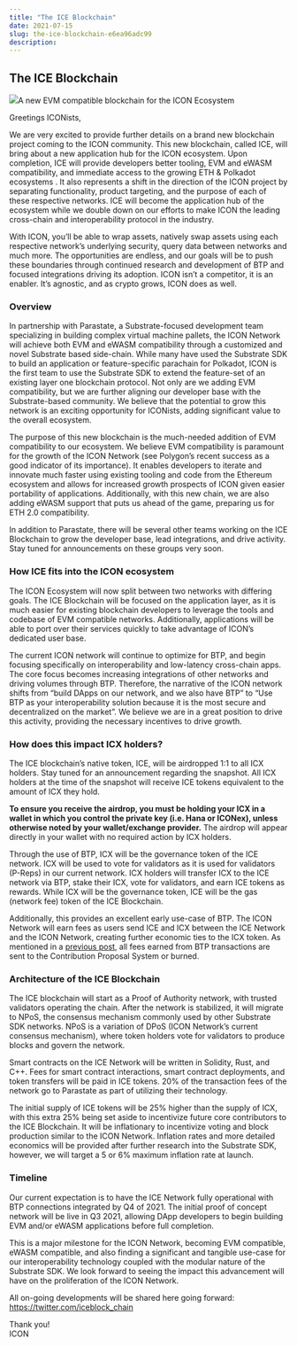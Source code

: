 ```yaml
---
title: "The ICE Blockchain"
date: 2021-07-15
slug: the-ice-blockchain-e6ea96adc99
description:
---
```


## The ICE Blockchain

![](https://cdn-images-1.medium.com/max/800/1*W0eKVsybZ6TdxV8UYJX5Yg.jpeg)A new EVM compatible blockchain for the ICON Ecosystem

Greetings ICONists,

We are very excited to provide further details on a brand new blockchain project coming to the ICON community. This new blockchain, called ICE, will bring about a new application hub for the ICON ecosystem. Upon completion, ICE will provide developers better tooling, EVM and eWASM compatibility, and immediate access to the growing ETH & Polkadot ecosystems . It also represents a shift in the direction of the ICON project by separating functionality, product targeting, and the purpose of each of these respective networks. ICE will become the application hub of the ecosystem while we double down on our efforts to make ICON the leading cross-chain and interoperability protocol in the industry.

With ICON, you’ll be able to wrap assets, natively swap assets using each respective network’s underlying security, query data between networks and much more. The opportunities are endless, and our goals will be to push these boundaries through continued research and development of BTP and focused integrations driving its adoption. ICON isn’t a competitor, it is an enabler. It’s agnostic, and as crypto grows, ICON does as well.

### **Overview**

In partnership with Parastate, a Substrate-focused development team specializing in building complex virtual machine pallets, the ICON Network will achieve both EVM and eWASM compatibility through a customized and novel Substrate based side-chain. While many have used the Substrate SDK to build an application or feature-specific parachain for Polkadot, ICON is the first team to use the Substrate SDK to extend the feature-set of an existing layer one blockchain protocol. Not only are we adding EVM compatibility, but we are further aligning our developer base with the Substrate-based community. We believe that the potential to grow this network is an exciting opportunity for ICONists, adding significant value to the overall ecosystem.

The purpose of this new blockchain is the much-needed addition of EVM compatibility to our ecosystem. We believe EVM compatibility is paramount for the growth of the ICON Network (see Polygon’s recent success as a good indicator of its importance). It enables developers to iterate and innovate much faster using existing tooling and code from the Ethereum ecosystem and allows for increased growth prospects of ICON given easier portability of applications. Additionally, with this new chain, we are also adding eWASM support that puts us ahead of the game, preparing us for ETH 2.0 compatibility.

In addition to Parastate, there will be several other teams working on the ICE Blockchain to grow the developer base, lead integrations, and drive activity. Stay tuned for announcements on these groups very soon.

### **How ICE fits into the ICON ecosystem**

The ICON Ecosystem will now split between two networks with differing goals. The ICE Blockchain will be focused on the application layer, as it is much easier for existing blockchain developers to leverage the tools and codebase of EVM compatible networks. Additionally, applications will be able to port over their services quickly to take advantage of ICON’s dedicated user base.

The current ICON network will continue to optimize for BTP, and begin focusing specifically on interoperability and low-latency cross-chain apps. The core focus becomes increasing integrations of other networks and driving volumes through BTP. Therefore, the narrative of the ICON network shifts from “build DApps on our network, and we also have BTP” to “Use BTP as your interoperability solution because it is the most secure and decentralized on the market”. We believe we are in a great position to drive this activity, providing the necessary incentives to drive growth.

### **How does this impact ICX holders?**

The ICE blockchain’s native token, ICE, will be airdropped 1:1 to all ICX holders. Stay tuned for an announcement regarding the snapshot. All ICX holders at the time of the snapshot will receive ICE tokens equivalent to the amount of ICX they hold.

**To ensure you receive the airdrop, you must be holding your ICX in a wallet in which you control the private key (i.e. Hana or ICONex), unless otherwise noted by your wallet/exchange provider.** The airdrop will appear directly in your wallet with no required action by ICX holders.

Through the use of BTP, ICX will be the governance token of the ICE network. ICX will be used to vote for validators as it is used for validators (P-Reps) in our current network. ICX holders will transfer ICX to the ICE network via BTP, stake their ICX, vote for validators, and earn ICE tokens as rewards. While ICX will be the governance token, ICE will be the gas (network fee) token of the ICE Blockchain.

Additionally, this provides an excellent early use-case of BTP. The ICON Network will earn fees as users send ICE and ICX between the ICE Network and the ICON Network, creating further economic ties to the ICX token. As mentioned in a [previous post](https://medium.com/helloiconworld/blockchain-transmission-protocol-btp-architecture-economics-and-key-differentiators-577eaf7ba3af), all fees earned from BTP transactions are sent to the Contribution Proposal System or burned.

### **Architecture of the ICE Blockchain**

The ICE blockchain will start as a Proof of Authority network, with trusted validators operating the chain. After the network is stabilized, it will migrate to NPoS, the consensus mechanism commonly used by other Substrate SDK networks. NPoS is a variation of DPoS (ICON Network’s current consensus mechanism), where token holders vote for validators to produce blocks and govern the network.

Smart contracts on the ICE Network will be written in Solidity, Rust, and C++. Fees for smart contract interactions, smart contract deployments, and token transfers will be paid in ICE tokens. 20% of the transaction fees of the network go to Parastate as part of utilizing their technology.

The initial supply of ICE tokens will be 25% higher than the supply of ICX, with this extra 25% being set aside to incentivize future core contributors to the ICE Blockchain. It will be inflationary to incentivize voting and block production similar to the ICON Network. Inflation rates and more detailed economics will be provided after further research into the Substrate SDK, however, we will target a 5 or 6% maximum inflation rate at launch.

### **Timeline**

Our current expectation is to have the ICE Network fully operational with BTP connections integrated by Q4 of 2021. The initial proof of concept network will be live in Q3 2021, allowing DApp developers to begin building EVM and/or eWASM applications before full completion.

This is a major milestone for the ICON Network, becoming EVM compatible, eWASM compatible, and also finding a significant and tangible use-case for our interoperability technology coupled with the modular nature of the Substrate SDK. We look forward to seeing the impact this advancement will have on the proliferation of the ICON Network.

All on-going developments will be shared here going forward: <https://twitter.com/iceblock_chain>

Thank you!  
ICON

